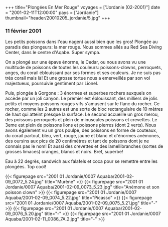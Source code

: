 +++
title="Plongées En Mer Rouge"
voyages = ["Jordanie (02-2001)"]
date = "2001-02-11T12:00:00"
pays = ["Jordanie"]
thumbnail="header/20010205_jordanie/5.jpg"
+++
### 11 février 2001

Les petits poissons dans l'eau nagent aussi bien que les
gros! Plongée au paradis des plongeurs: la mer rouge. Nous
sommes allés au Red Sea Diving Center, dans le centre d'Aqabe.
Super sympa. 

On a plongé sur une épave énorme, le Cedar, ou nous avons
vu une multitude de poissons de toutes les couleurs: poissons-clowns,
perroquets, anges, du corail éblouissant par ses formes et
ses couleurs. Je ne suis pas très corail mais là! Et une grosse
tortue nous a emerveillés par son vol majestueux, poursuivie
gentiment par Lionel. 

Puis, plongée à Gorgone : 3 énormes et superbes rochers auxquels
on accède par un joli canyon. Le premier est éblouissant,
des milliers de jolis petits et moyens poissons rouges vifs
s'amusent sur le flanc du rocher. Ce rocher, comme les 2 autres
est une sorte de bloc rectangulaire de 10 mètres de haut qui
atteint presque la surface. Le second accueille un gros merou,
des poissons perroquets et plein de minuscules poissons et
crevettes. Le 3eme est plein de poissons lions et poissons
pierres (dont 2 verts). Nous avons également vu un gros poulpe,
des poissons en forme de couteaux, du corail partout, bleu,
vert, rouge, jaune et blanc et d'énormes anémones, des oursins
aux pics de 20 centimètres et tant de poissons dont je ne
connais pas le nom! Et aussi des crevettes et des lamellibranches
(sortes de grosses limaces) oranges, blancs et noirs. Bref,
superbe! 

Eau à 22 degrès, sandwich aux falafels et coca pour se remettre
entre les plongées. Top cool! 


<div id="TOTO">{{< figurepage src="2001 01 Jordanie/0007 Aquaba/2001-02-09_0072_5.24.jpg" title="Murène"  >}}
{{< figurepage src="2001 01 Jordanie/0007 Aquaba/2001-02-09_0073_5.23.jpg" title="Anémone et son poisson clown"  >}}
{{< figurepage src="2001 01 Jordanie/0007 Aquaba/2001-02-09_0074_5.22.jpg" title="Picasso"  >}}
{{< figurepage src="2001 01 Jordanie/0007 Aquaba/2001-02-09_0075_5.21.jpg" title="-"  >}}
{{< figurepage src="2001 01 Jordanie/0007 Aquaba/2001-02-09_0076_5.20.jpg" title="-"  >}}
{{< figurepage src="2001 01 Jordanie/0007 Aquaba/2001-02-11_0086_7A.2.jpg" title="-"  >}}
</DIV>

